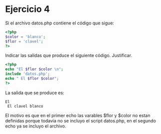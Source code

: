 # Ejercicio 4

Si el archivo datos.php contiene el código que sigue:
```php
<?php
$color = 'blanco';
$flor = 'clavel';
?>
```
Indicar las salidas que produce el siguiente código. Justificar.
```php
<?php
echo "El $flor $color \n";
include 'datos.php';
echo " El $flor $color";
?>
```


La salida que se produce es:

```
El 
 El clavel blanco
```
El motivo es que en el primer echo las varables $flor y $color no estan definidas porque todavia no se incluyo el script datos.php, en el segundo echo ya se incluyo el archivo.